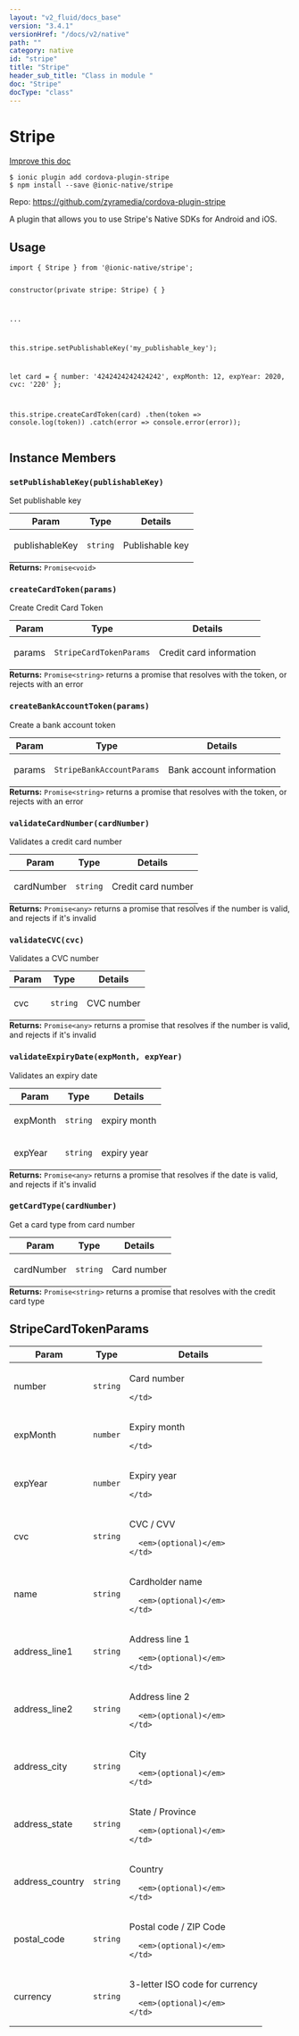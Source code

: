 ```yaml
---
layout: "v2_fluid/docs_base"
version: "3.4.1"
versionHref: "/docs/v2/native"
path: ""
category: native
id: "stripe"
title: "Stripe"
header_sub_title: "Class in module "
doc: "Stripe"
docType: "class"
---
```


<h1 class="api-title">Stripe</h1>

<a class="improve-v2-docs" href="http://github.com/driftyco/ionic-native/edit/master/src/@ionic-native/plugins/stripe/index.ts#L79">
  Improve this doc
</a>






<pre><code class="nohighlight">$ ionic plugin add cordova-plugin-stripe
$ npm install --save @ionic-native/stripe
</code></pre>
<p>Repo:
  <a href="https://github.com/zyramedia/cordova-plugin-stripe">
    https://github.com/zyramedia/cordova-plugin-stripe
  </a>
</p>


<p>A plugin that allows you to use Stripe&#39;s Native SDKs for Android and iOS.</p>









<h2>Usage</h2>
<pre><code>import { Stripe } from &#39;@ionic-native/stripe&#39;;

constructor(private stripe: Stripe) { }

...

this.stripe.setPublishableKey(&#39;my_publishable_key&#39;);

let card = {
 number: &#39;4242424242424242&#39;,
 expMonth: 12,
 expYear: 2020,
 cvc: &#39;220&#39;
};

this.stripe.createCardToken(card)
   .then(token =&gt; console.log(token))
   .catch(error =&gt; console.error(error));
</code></pre>








<h2>Instance Members</h2>
<h3><a class="anchor" name="setPublishableKey" href="#setPublishableKey"></a><code>setPublishableKey(publishableKey)</code></h3>


Set publishable key
<table class="table param-table" style="margin:0;">
  <thead>
  <tr>
    <th>Param</th>
    <th>Type</th>
    <th>Details</th>
  </tr>
  </thead>
  <tbody>
  <tr>
    <td>
      publishableKey</td>
    <td>
      <code>string</code>
    </td>
    <td>
      <p>Publishable key</p>
</td>
  </tr>
  </tbody>
</table>

<div class="return-value" markdown="1">
  <i class="icon ion-arrow-return-left"></i>
  <b>Returns:</b> <code>Promise&lt;void&gt;</code> 
</div><h3><a class="anchor" name="createCardToken" href="#createCardToken"></a><code>createCardToken(params)</code></h3>


Create Credit Card Token
<table class="table param-table" style="margin:0;">
  <thead>
  <tr>
    <th>Param</th>
    <th>Type</th>
    <th>Details</th>
  </tr>
  </thead>
  <tbody>
  <tr>
    <td>
      params</td>
    <td>
      <code>StripeCardTokenParams</code>
    </td>
    <td>
      <p>Credit card information</p>
</td>
  </tr>
  </tbody>
</table>

<div class="return-value" markdown="1">
  <i class="icon ion-arrow-return-left"></i>
  <b>Returns:</b> <code>Promise&lt;string&gt;</code> returns a promise that resolves with the token, or rejects with an error
</div><h3><a class="anchor" name="createBankAccountToken" href="#createBankAccountToken"></a><code>createBankAccountToken(params)</code></h3>


Create a bank account token
<table class="table param-table" style="margin:0;">
  <thead>
  <tr>
    <th>Param</th>
    <th>Type</th>
    <th>Details</th>
  </tr>
  </thead>
  <tbody>
  <tr>
    <td>
      params</td>
    <td>
      <code>StripeBankAccountParams</code>
    </td>
    <td>
      <p>Bank account information</p>
</td>
  </tr>
  </tbody>
</table>

<div class="return-value" markdown="1">
  <i class="icon ion-arrow-return-left"></i>
  <b>Returns:</b> <code>Promise&lt;string&gt;</code> returns a promise that resolves with the token, or rejects with an error
</div><h3><a class="anchor" name="validateCardNumber" href="#validateCardNumber"></a><code>validateCardNumber(cardNumber)</code></h3>


Validates a credit card number
<table class="table param-table" style="margin:0;">
  <thead>
  <tr>
    <th>Param</th>
    <th>Type</th>
    <th>Details</th>
  </tr>
  </thead>
  <tbody>
  <tr>
    <td>
      cardNumber</td>
    <td>
      <code>string</code>
    </td>
    <td>
      <p>Credit card number</p>
</td>
  </tr>
  </tbody>
</table>

<div class="return-value" markdown="1">
  <i class="icon ion-arrow-return-left"></i>
  <b>Returns:</b> <code>Promise&lt;any&gt;</code> returns a promise that resolves if the number is valid, and rejects if it's invalid
</div><h3><a class="anchor" name="validateCVC" href="#validateCVC"></a><code>validateCVC(cvc)</code></h3>


Validates a CVC number
<table class="table param-table" style="margin:0;">
  <thead>
  <tr>
    <th>Param</th>
    <th>Type</th>
    <th>Details</th>
  </tr>
  </thead>
  <tbody>
  <tr>
    <td>
      cvc</td>
    <td>
      <code>string</code>
    </td>
    <td>
      <p>CVC number</p>
</td>
  </tr>
  </tbody>
</table>

<div class="return-value" markdown="1">
  <i class="icon ion-arrow-return-left"></i>
  <b>Returns:</b> <code>Promise&lt;any&gt;</code> returns a promise that resolves if the number is valid, and rejects if it's invalid
</div><h3><a class="anchor" name="validateExpiryDate" href="#validateExpiryDate"></a><code>validateExpiryDate(expMonth,&nbsp;expYear)</code></h3>


Validates an expiry date
<table class="table param-table" style="margin:0;">
  <thead>
  <tr>
    <th>Param</th>
    <th>Type</th>
    <th>Details</th>
  </tr>
  </thead>
  <tbody>
  <tr>
    <td>
      expMonth</td>
    <td>
      <code>string</code>
    </td>
    <td>
      <p>expiry month</p>
</td>
  </tr>
  
  <tr>
    <td>
      expYear</td>
    <td>
      <code>string</code>
    </td>
    <td>
      <p>expiry year</p>
</td>
  </tr>
  </tbody>
</table>

<div class="return-value" markdown="1">
  <i class="icon ion-arrow-return-left"></i>
  <b>Returns:</b> <code>Promise&lt;any&gt;</code> returns a promise that resolves if the date is valid, and rejects if it's invalid
</div><h3><a class="anchor" name="getCardType" href="#getCardType"></a><code>getCardType(cardNumber)</code></h3>


Get a card type from card number
<table class="table param-table" style="margin:0;">
  <thead>
  <tr>
    <th>Param</th>
    <th>Type</th>
    <th>Details</th>
  </tr>
  </thead>
  <tbody>
  <tr>
    <td>
      cardNumber</td>
    <td>
      <code>string</code>
    </td>
    <td>
      <p>Card number</p>
</td>
  </tr>
  </tbody>
</table>

<div class="return-value" markdown="1">
  <i class="icon ion-arrow-return-left"></i>
  <b>Returns:</b> <code>Promise&lt;string&gt;</code> returns a promise that resolves with the credit card type
</div>





<h2><a class="anchor" name="StripeCardTokenParams" href="#StripeCardTokenParams"></a>StripeCardTokenParams</h2>

<table class="table param-table" style="margin:0;">
  <thead>
  <tr>
    <th>Param</th>
    <th>Type</th>
    <th>Details</th>
  </tr>
  </thead>
  <tbody>
  
  <tr>
    <td>
      number
    </td>
    <td>
      <code>string</code>
    </td>
    <td>
      <p>Card number</p>

      
    </td>
  </tr>
  
  <tr>
    <td>
      expMonth
    </td>
    <td>
      <code>number</code>
    </td>
    <td>
      <p>Expiry month</p>

      
    </td>
  </tr>
  
  <tr>
    <td>
      expYear
    </td>
    <td>
      <code>number</code>
    </td>
    <td>
      <p>Expiry year</p>

      
    </td>
  </tr>
  
  <tr>
    <td>
      cvc
    </td>
    <td>
      <code>string</code>
    </td>
    <td>
      <p>CVC / CVV</p>

      <em>(optional)</em>
    </td>
  </tr>
  
  <tr>
    <td>
      name
    </td>
    <td>
      <code>string</code>
    </td>
    <td>
      <p>Cardholder name</p>

      <em>(optional)</em>
    </td>
  </tr>
  
  <tr>
    <td>
      address_line1
    </td>
    <td>
      <code>string</code>
    </td>
    <td>
      <p>Address line 1</p>

      <em>(optional)</em>
    </td>
  </tr>
  
  <tr>
    <td>
      address_line2
    </td>
    <td>
      <code>string</code>
    </td>
    <td>
      <p>Address line 2</p>

      <em>(optional)</em>
    </td>
  </tr>
  
  <tr>
    <td>
      address_city
    </td>
    <td>
      <code>string</code>
    </td>
    <td>
      <p>City</p>

      <em>(optional)</em>
    </td>
  </tr>
  
  <tr>
    <td>
      address_state
    </td>
    <td>
      <code>string</code>
    </td>
    <td>
      <p>State / Province</p>

      <em>(optional)</em>
    </td>
  </tr>
  
  <tr>
    <td>
      address_country
    </td>
    <td>
      <code>string</code>
    </td>
    <td>
      <p>Country</p>

      <em>(optional)</em>
    </td>
  </tr>
  
  <tr>
    <td>
      postal_code
    </td>
    <td>
      <code>string</code>
    </td>
    <td>
      <p>Postal code / ZIP Code</p>

      <em>(optional)</em>
    </td>
  </tr>
  
  <tr>
    <td>
      currency
    </td>
    <td>
      <code>string</code>
    </td>
    <td>
      <p>3-letter ISO code for currency</p>

      <em>(optional)</em>
    </td>
  </tr>
  
  </tbody>
</table>





